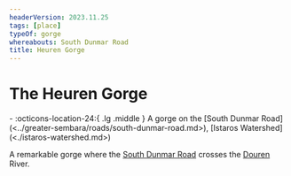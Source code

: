 ```yaml
---
headerVersion: 2023.11.25
tags: [place]
typeOf: gorge
whereabouts: South Dunmar Road
title: Heuren Gorge
---
```

# The Heuren Gorge
<div class="grid cards ext-narrow-margin ext-one-column" markdown>
-    :octicons-location-24:{ .lg .middle } A gorge on the [South Dunmar Road](<../greater-sembara/roads/south-dunmar-road.md>), [Istaros Watershed](<./istaros-watershed.md>)  
</div>


A remarkable gorge where the [South Dunmar Road](<../greater-sembara/roads/south-dunmar-road.md>) crosses the [Douren](<rivers/douren.md>) River. 